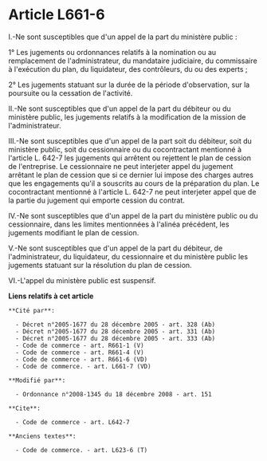 # Article L661-6

I.-Ne sont susceptibles que d'un appel de la part du ministère public : 

1° Les jugements ou ordonnances relatifs à la nomination ou au remplacement de l'administrateur, du mandataire judiciaire, du
commissaire à l'exécution du plan, du liquidateur, des contrôleurs, du ou des experts ; 

2° Les jugements statuant sur la durée de la période d'observation, sur la poursuite ou la cessation de l'activité. 

II.-Ne sont susceptibles que d'un appel de la part du débiteur ou du ministère public, les jugements relatifs à la
modification de la mission de l'administrateur. 

III.-Ne sont susceptibles que d'un appel de la part soit du débiteur, soit du ministère public, soit du cessionnaire ou du
cocontractant mentionné à l'article L. 642-7 les jugements qui arrêtent ou rejettent le plan de cession de l'entreprise. Le
cessionnaire ne peut interjeter appel du jugement arrêtant le plan de cession que si ce dernier lui impose des charges autres
que les engagements qu'il a souscrits au cours de la préparation du plan. Le cocontractant mentionné à l'article L. 642-7 ne
peut interjeter appel que de la partie du jugement qui emporte cession du contrat. 

IV.-Ne sont susceptibles que d'un appel de la part du ministère public ou du cessionnaire, dans les limites mentionnées à
l'alinéa précédent, les jugements modifiant le plan de cession.

V.-Ne sont susceptibles que d'un appel de la part du débiteur, de l'administrateur, du liquidateur, du cessionnaire et du
ministère public les jugements statuant sur la résolution du plan de cession. 

VI.-L'appel du ministère public est suspensif.

**Liens relatifs à cet article**

	**Cité par**:

	  - Décret n°2005-1677 du 28 décembre 2005 - art. 328 (Ab)
	  - Décret n°2005-1677 du 28 décembre 2005 - art. 331 (Ab)
	  - Décret n°2005-1677 du 28 décembre 2005 - art. 333 (Ab)
	  - Code de commerce - art. R661-1 (V)
	  - Code de commerce - art. R661-4 (V)
	  - Code de commerce - art. R661-6 (VD)
	  - Code de commerce. - art. L661-7 (VD)

	**Modifié par**:

	  - Ordonnance n°2008-1345 du 18 décembre 2008 - art. 151

	**Cite**:

	  - Code de commerce - art. L642-7

	**Anciens textes**:

	  - Code de commerce. - art. L623-6 (T)
